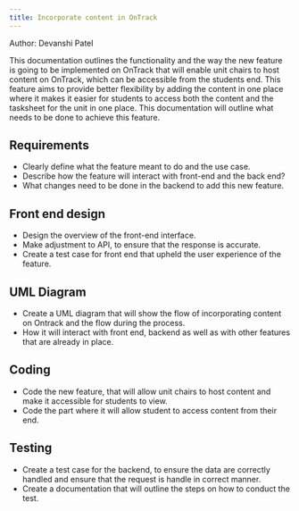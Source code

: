 ```yaml
---
title: Incorporate content in OnTrack
---
```


Author: Devanshi Patel

This documentation outlines the functionality and the way the new feature is going to be implemented
on OnTrack that will enable unit chairs to host content on OnTrack, which can be accessible from the
students end. This feature aims to provide better flexibility by adding the content in one place
where it makes it easier for students to access both the content and the tasksheet for the unit in
one place. This documentation will outline what needs to be done to achieve this feature.

## Requirements

- Clearly define what the feature meant to do and the use case.
- Describe how the feature will interact with front-end and the back end?
- What changes need to be done in the backend to add this new feature.

## Front end design

- Design the overview of the front-end interface.
- Make adjustment to API, to ensure that the response is accurate.
- Create a test case for front end that upheld the user experience of the feature.

## UML Diagram

- Create a UML diagram that will show the flow of incorporating content on Ontrack and the flow
  during the process.
- How it will interact with front end, backend as well as with other features that are already in
  place.

## Coding

- Code the new feature, that will allow unit chairs to host content and make it accessible for
  students to view.
- Code the part where it will allow student to access content from their end.

## Testing

- Create a test case for the backend, to ensure the data are correctly handled and ensure that the
  request is handle in correct manner.
- Create a documentation that will outline the steps on how to conduct the test.
